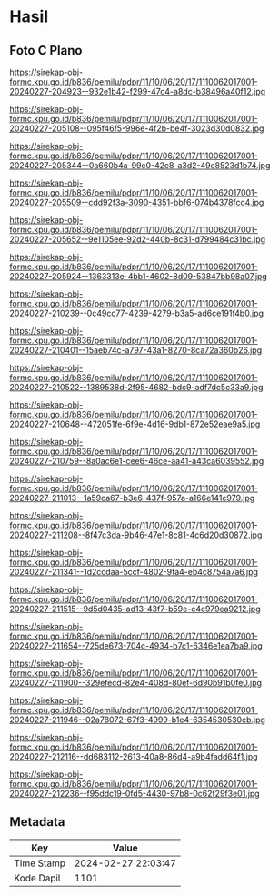 # Hasil

## Foto C Plano

https://sirekap-obj-formc.kpu.go.id/b836/pemilu/pdpr/11/10/06/20/17/1110062017001-20240227-204923--932e1b42-f299-47c4-a8dc-b38496a40f12.jpg

https://sirekap-obj-formc.kpu.go.id/b836/pemilu/pdpr/11/10/06/20/17/1110062017001-20240227-205108--095f46f5-996e-4f2b-be4f-3023d30d0832.jpg

https://sirekap-obj-formc.kpu.go.id/b836/pemilu/pdpr/11/10/06/20/17/1110062017001-20240227-205344--0a660b4a-99c0-42c8-a3d2-49c8523d1b74.jpg

https://sirekap-obj-formc.kpu.go.id/b836/pemilu/pdpr/11/10/06/20/17/1110062017001-20240227-205509--cdd92f3a-3090-4351-bbf6-074b4378fcc4.jpg

https://sirekap-obj-formc.kpu.go.id/b836/pemilu/pdpr/11/10/06/20/17/1110062017001-20240227-205652--9e1105ee-92d2-440b-8c31-d799484c31bc.jpg

https://sirekap-obj-formc.kpu.go.id/b836/pemilu/pdpr/11/10/06/20/17/1110062017001-20240227-205924--1363313e-4bb1-4602-8d09-53847bb98a07.jpg

https://sirekap-obj-formc.kpu.go.id/b836/pemilu/pdpr/11/10/06/20/17/1110062017001-20240227-210239--0c49cc77-4239-4279-b3a5-ad6ce191f4b0.jpg

https://sirekap-obj-formc.kpu.go.id/b836/pemilu/pdpr/11/10/06/20/17/1110062017001-20240227-210401--15aeb74c-a797-43a1-8270-8ca72a360b26.jpg

https://sirekap-obj-formc.kpu.go.id/b836/pemilu/pdpr/11/10/06/20/17/1110062017001-20240227-210522--1389538d-2f95-4682-bdc9-adf7dc5c33a9.jpg

https://sirekap-obj-formc.kpu.go.id/b836/pemilu/pdpr/11/10/06/20/17/1110062017001-20240227-210648--472051fe-6f9e-4d16-9db1-872e52eae9a5.jpg

https://sirekap-obj-formc.kpu.go.id/b836/pemilu/pdpr/11/10/06/20/17/1110062017001-20240227-210759--8a0ac6e1-cee6-46ce-aa41-a43ca6039552.jpg

https://sirekap-obj-formc.kpu.go.id/b836/pemilu/pdpr/11/10/06/20/17/1110062017001-20240227-211013--1a59ca67-b3e6-437f-957a-a166e141c979.jpg

https://sirekap-obj-formc.kpu.go.id/b836/pemilu/pdpr/11/10/06/20/17/1110062017001-20240227-211208--8f47c3da-9b46-47e1-8c81-4c6d20d30872.jpg

https://sirekap-obj-formc.kpu.go.id/b836/pemilu/pdpr/11/10/06/20/17/1110062017001-20240227-211341--1d2ccdaa-5ccf-4802-9fa4-eb4c8754a7a6.jpg

https://sirekap-obj-formc.kpu.go.id/b836/pemilu/pdpr/11/10/06/20/17/1110062017001-20240227-211515--9d5d0435-ad13-43f7-b59e-c4c979ea9212.jpg

https://sirekap-obj-formc.kpu.go.id/b836/pemilu/pdpr/11/10/06/20/17/1110062017001-20240227-211654--725de673-704c-4934-b7c1-6346e1ea7ba9.jpg

https://sirekap-obj-formc.kpu.go.id/b836/pemilu/pdpr/11/10/06/20/17/1110062017001-20240227-211900--329efecd-82e4-408d-80ef-6d90b91b0fe0.jpg

https://sirekap-obj-formc.kpu.go.id/b836/pemilu/pdpr/11/10/06/20/17/1110062017001-20240227-211946--02a78072-67f3-4999-b1e4-6354530530cb.jpg

https://sirekap-obj-formc.kpu.go.id/b836/pemilu/pdpr/11/10/06/20/17/1110062017001-20240227-212116--dd683112-2613-40a8-86d4-a9b4fadd64f1.jpg

https://sirekap-obj-formc.kpu.go.id/b836/pemilu/pdpr/11/10/06/20/17/1110062017001-20240227-212236--f95ddc19-0fd5-4430-97b8-0c62f29f3e01.jpg


## Metadata

| Key        | Value               |
| ---------- | ------------------- |
| Time Stamp | 2024-02-27 22:03:47 |
| Kode Dapil | 1101                |



